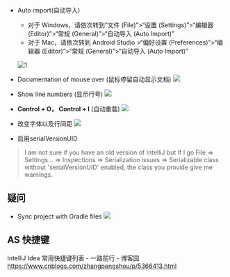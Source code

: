 * Auto import(自动导入)
  + 对于 Windows，请依次转到“文件 (File)”>“设置 (Settings)”>“编辑器 (Editor)”>“常规 (General)”>“自动导入 (Auto Import)”
  + 对于 Mac，请依次转到 Android Studio >“偏好设置 (Preferences)”>“编辑器 (Editor)”>“常规 (General)”>“自动导入 (Auto Import)”

  ![1]

* Documentation of mouse over (鼠标停留自动显示文档)
  ![][2]

* Show line numbers (显示行号)
  ![][3]

* **Control + O， Control + I** (自动重载)
  ![][4]

* 改变字体以及行间距
![](http://upload-images.jianshu.io/upload_images/1662509-8e4c788bb8dea0ef.gif?imageMogr2/auto-orient/strip)

* 启用serialVersionUID
> I am not sure if you have an old version of IntelliJ but If I go File => Settings... => Inspections => Serialization issues => Serializable class without 'serialVersionUID' enabled, the class you provide give me warnings.

## 疑问

* Sync project with Gradle files
![](http://upload-images.jianshu.io/upload_images/1662509-7f3d76c59034095c.png?imageMogr2/auto-orient/strip%7CimageView2/2/w/1240)

[1]: http://upload-images.jianshu.io/upload_images/1662509-7938b2eb8644dbfa.png?imageMogr2/auto-orient/strip%7CimageView2/2/w/1240

[2]: http://upload-images.jianshu.io/upload_images/1662509-5111a02dd180a209.png?imageMogr2/auto-orient/strip%7CimageView2/2/w/1240

[3]: http://upload-images.jianshu.io/upload_images/1662509-bd121eba1bbc5684.png?imageMogr2/auto-orient/strip%7CimageView2/2/w/1240

[4]: http://upload-images.jianshu.io/upload_images/1662509-86e4fb26a36da4ee.png?imageMogr2/auto-orient/strip%7CimageView2/2/w/1240

## AS 快捷键
IntelliJ Idea 常用快捷键列表 - 一路前行 - 博客园
https://www.cnblogs.com/zhangpengshou/p/5366413.html
